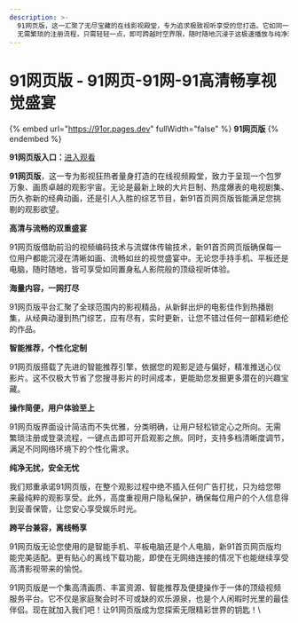 ```yaml
---
description: >-
  91网页版，这一汇聚了无尽宝藏的在线影视殿堂，专为追求极致视听享受的您打造。它如同一座浩瀚无垠的数字影院，囊括了世间万象——从最新上映、令人瞩目的电影巨制，到扣人心弦、剧情跌宕起伏的电视剧集；从童年回忆中的经典动画，到引领潮流、创意无限的动漫新作，无所不包，应有尽有。 
  无需繁琐的注册流程，只需轻轻一点，即可跨越时空界限，随时随地沉浸于这极速播放与纯净观影的奇妙世界。在这里，每一帧画面都如丝般顺滑
---
```


# 91网页版 - 91网页-91网-91高清畅享视觉盛宴

{% embed url="https://91or.pages.dev" fullWidth="false" %}
**91网页版**
{% endembed %}

**91网页版入口：**[进入观看](https://91or.pages.dev/)

**91网页版**，这一专为影视狂热者量身打造的在线视频殿堂，致力于呈现一个包罗万象、画质卓越的观影宇宙。无论是最新上映的大片巨制、热度爆表的电视剧集、历久弥新的经典动画，还是引人入胜的综艺节目，新91首页网页版皆能满足您挑剔的观影欲望。

**高清与流畅的双重盛宴**

91网页版借助前沿的视频编码技术与流媒体传输技术，新91首页网页版确保每一位用户都能沉浸在清晰如画、流畅如丝的视觉盛宴中。无论您手持手机、平板还是电脑，随时随地，皆可享受如同置身私人影院般的顶级视听体验。

**海量内容，一网打尽**

91网页版平台汇聚了全球范围内的影视精品，从新鲜出炉的电影佳作到热播剧集，从经典动漫到热门综艺，应有尽有，实时更新，让您不错过任何一部精彩绝伦的作品。

**智能推荐，个性化定制**

91网页版搭载了先进的智能推荐引擎，依据您的观影足迹与偏好，精准推送心仪影片。这不仅极大节省了您搜寻影片的时间成本，更能助您发掘更多潜在的兴趣宝藏。

**操作简便，用户体验至上**

91网页版界面设计简洁而不失优雅，分类明确，让用户轻松锁定心之所向。无需繁琐注册或登录流程，一键点击即可开启观影之旅。同时，支持多档清晰度调节，满足不同网络环境下的个性化需求。

**纯净无扰，安全无忧**

我们郑重承诺91网页版，在整个观影过程中绝不插入任何广告打扰，只为给您带来最纯粹的观影享受。此外，高度重视用户隐私保护，确保每位用户的个人信息得到妥善保管，让您安心享受娱乐时光。

**跨平台兼容，离线畅享**

91网页版无论您使用的是智能手机、平板电脑还是个人电脑，新91首页网页版均能完美适配。更有贴心的离线下载功能，即使在无网络连接的情况下也能继续享受高清影视带来的愉悦。

91网页版是一个集高清画质、丰富资源、智能推荐及便捷操作于一体的顶级视频服务平台。它不仅是家庭聚会时不可或缺的欢乐源泉，也是个人闲暇时光里的最佳伴侣。现在就加入我们吧！让91网页版成为您探索无限精彩世界的钥匙！\















